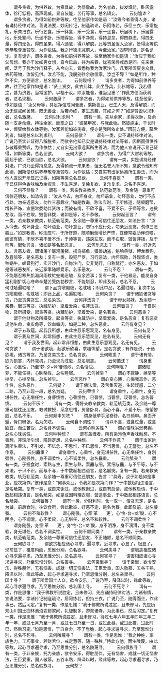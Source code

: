 <!-- { "loadSidebar": true } -->
　　谓多贪者，为供养故，为资具故，为恭敬故，为名誉故，拔发燂髭，卧灰露体，徐行低视，高声现威，显自伎能，苦行等事，总名矫妄。
　　云何诡诈？
　　谓多贪者，为得如前供养等故，往至他家作如是语：“汝等今者善得人身，诸有诵持经律对法，善说法要，妙闲传记，制造疏论，乐阿练若，乐但三衣，乐常旋礼，乐粪扫衣，乐行乞食，乐一鉢食，乐一受食，乐一坐食，乐居树下，乐居露地，乐处冢间，乐坐不卧，乐随得坐，得不净观，得持息念，得四静虑，得四无量，得四无色，得四圣果，得六通慧，得八解脱，此等贤圣但入汝家，皆得汝等供养恭敬尊重赞叹，为作依怙。我之行德未减前人，今至汝家。”固望同彼，是名诡诈。复有诡诈，谓多贪者，为得如前供养等故，往至他家作如是语：“汝应于我如父母想，我亦于汝如男女想，自今已后，共为亲眷，忧喜荣辱咸悉是同。先来世间，泛号于我为沙门释子，从今向去，皆悉称我为汝家沙门。凡我所须资身众具，衣药等物，汝皆见供。汝若不能，我脱别往余敬信家，汝岂不辱？”如是所作，种种不实，方便语言，总名诡诈。
　　云何现相？
　　谓多贪者，为得如前供养等故，往至他家作如是语：“贤士贤女，此衣此鉢，此坐卧具，此衫裙等，我若得之，甚为济要，当常宝护，以福于汝。除汝能舍，谁当见惠？”作此方便而获利者，总名现相。
　　云何激磨？
　　谓多贪者，为得如前供养等故，往至他家，作如是语：“汝父母等，具足净信戒闻舍惠，乘斯善业，已生人天，及得解脱，而汝无信戒闻舍慧，既无善业，后若命终，定生恶趣，其如之何？”如是赞毁以求利者，总名激磨。
　　云何以利求利？
　　谓有一类，先从余家，求得衣鉢，及余随一支身命缘，持往余家，而现之曰：“彼某甲家，与我此物。然彼施主，于长时中，恒资给我衣鉢等物，汝家若能如彼施者，便亦是我所依止处。”因前方便，获后利者，如是总名以利求利。
　　云何恶欲？
　　谓有一类，实不诵持经律对法，广说乃至实非证得八解脱者，而欲令他知已实是诵持经律对法等者，因斯而得供养恭敬尊重赞叹，为作依怙；又自实无出家远离所生善法，而为他人宣说开示显己证得，如斯等类，总名恶欲。
　　云何大欲？
　　谓多贪者，为得广大财利等故，而起于欲，已欲当欲，总名大欲。
　　云何显欲？
　　谓有一类，实是诵持经律对法，广说乃至得持息念，及得预流一来果者，但无名誉人所不知，意欲令他知有此德，因斯便获供养恭敬尊重赞叹，为作依怙；又自实有出家远离所生善法，而为他人宣说开示显己证得，如斯等类总名显欲。
　　云何不喜足？
　　谓有一类，于已获得色香味触及余资具，不生喜足，复悕复欲，复乐复求，总名不喜足。
　　云何不恭敬？
　　谓有一类，若亲教亲教类，轨范轨范类，及余随一尊重可信往还朋友，如法告言：“汝从今去，勿坏身业，勿坏语业，勿坏意业，勿行不应行处，勿亲近恶友，勿作三恶趣业。”如是教诲，称法应时，于所修道，随顺磨莹，增长严饰，宜便常委助伴资粮；而彼有情，不欣不喜，不爱不乐，于师等言，违戾左取，而不右取，毁訾非拨，诸如是等，名不恭敬。
　　云何起恶言？
　　谓有一类，若亲教亲教类，轨范轨范类，及余随一尊重可信往还朋友，如法告言：“汝从今去，勿坏身业，勿坏语业，勿坏意业，勿行不应行处，勿亲近恶友，勿作三恶趣业。”如是教诲，称法应时，于所修道，随顺磨莹增长严饰，宜便常委助伴资粮，而彼有情，不欣不喜不爱不乐，于师等言，违戾左取，而不右取，毁訾非拨，及于师等，起勃詈言，诸如是等名起恶言。
　　云何乐恶友？
　　谓有一类，好近恶友。言恶友者，谓诸屠羊屠鸡屠猪，捕鸟捕鱼，猎兽劫盗，魁脍典狱，缚龙煮狗，及罝弶等，是名恶友；复有一类，毁犯尸罗，习行恶法，内怀腐败，外现坚贞，类秽蜗牛，螺音狗行，实非沙门，自称沙门，实非梵行，自称梵行，亦名恶友。于如是等诸恶友所，亲近承事随顺爱乐，名乐恶友。
　　云何不忍？
　　谓有一类，不能堪忍寒热饥渴风雨蚊虻蛇蝎恶触，及余苦事；复有一类，于他暴恶，能发自身猛利刚犷切心夺命辛楚苦受凶勃秽言，不能堪忍，即此及前，总名不忍。
　　云何耽嗜遍耽嗜？
　　谓下品贪瞋痴缠，名耽嗜；即此中品，名遍耽嗜。复次中品贪瞋痴缠，名耽嗜；即此上品，名遍耽嗜。
　　云何染贪？
　　谓于诸欲诸贪等贪，乃至贪类贪生，总名染贪。
　　云何非法贪？
　　谓于母女姊妹，及余随一亲眷，起贪等贪，执藏防护，坚着爱染，名非法贪。
　　云何着贪？
　　于自财物，及所摄受，起贪等贪，执藏防护，坚着爱染，是名著贪。
　　云何恶贪？
　　谓于他财物及所摄受，起贪等贪，执藏防护，坚着爱染，是名恶贪；复有恶贪规他生命，贪皮角等，饮血噉肉，如是二种，总名恶贪。
　　云何有身见？
　　谓于五取蕴，起我我所想，由此生忍乐惠观见，名有身见。
　　云何有见？
　　谓于我及世间，起常恒想，由此生忍乐慧观见，是名有见。
　　云何无有见？
　　谓于我及世间，起非常非恒想，由此生忍乐慧观见，名无有见。
　　云何贪欲？
　　谓于诸欲境，起欲乐欣喜，求趣悕望，是名贪欲；有作是说，于诸欲境，诸贪等贪，乃至贪类贪生，总名贪欲。
　　云何瞋恚？
　　谓于诸有情，欲为损害，内怀栽杌，乃至现为过患，总名瞋恚。
　　云何惛沈？
　　谓身重性，心重性，乃至‘梦-夕+登’瞢愦闷，总名惛沈。
　　云何睡眠？
　　谓诸眠梦，不能任持，心昧略性，总名睡眠。
　　云何掉举？
　　谓心不寂静，掉举等掉举，心掉举性，总名掉举。
　　云何恶作？
　　谓心变心懊，心悔我恶作，恶作性，总名恶作。
　　云何疑？
　　谓于佛法僧，及苦集灭道，生起疑惑，二分二路，乃至非现一趣，总名为疑。
　　云何瞢愦？
　　谓身重性，心重性，身无堪任性，心无堪任性，身瞢愦性，心瞢愦性，已瞢愦，当瞢愦，现瞢愦，总名瞢愦。
　　云何不乐？
　　谓有一类，得好亲教亲教类，轨范轨范类，及余随一尊重可信往还朋友，教诫教授，系念思惟，房舍卧具，而心不喜，不爱不乐，怅望惨戚，总名不乐。
　　云何频申欠呿？
　　谓身低举手足卷舒，名曰频申。鼻面开蹙，脣口喎张，名为欠呿。
　　云何食不调性？
　　谓以不食，或食过量，或食匪宜，而生苦受，总名食不调性。
　　云何心昧劣性？
　　谓心惛昧劣弱卷跼，总名心昧劣性。
　　云何种种想？
　　谓有盖缠者，所有染污色声香味触想，不善想，非理所引想，障碍定想，总名种种想。
　　云何不作意？
　　谓于出家远离所生善法，不引发，不忆念，不思惟，不已思惟，不当思惟，心无警觉，总名不作意。
　　云何麤重？
　　谓身重性，心重性，身无堪任性，心无堪任性，身刚强性，心刚强性，身不调柔性，心不调柔性，总名麤重。
　　云何觝突？
　　谓有一类，于授食时，索熟与生，索生与熟，索麤与细，索细与麤，与不平等，与不如法，于识不识，而与不与，于中数起相违语言，是名觝突。复有一类，若亲教亲教类，轨范轨范类，及余随一尊重可信往还朋友，告言：“具寿，汝于如是如是事业，应次第作。”彼作是念：“何事众业，令我如是次第而作？”于中数起相违语言，是名觝突。复有一类，或自来谢过，或他教谢过，或自有启请，或他教启请，于中数起相违语言，是名觝突。如是或因料理衣服，营造事业，于中数起相违语言，总名觝突。
　　云何饕餮？
　　谓有一类，分财利时，舍一取一，情贪无定，是名为饕。前后食时，往饮食所，尝此歠彼，好恶不定，是名为餮。此即及前，总名饕餮。
　　云何不和软性？
　　谓心刚强，心坚‘革　　更’，心‘怡-台+龙’悷，心不明净，心不润滑，心不柔软，心无堪任，总名不和软性。
　　云何不调柔性？
　　谓身刚强，身坚‘革　　更’，身‘怡-台+龙’悷，身不明净，身不润滑，身不柔软，身无堪任，总名不调柔性。
　　云何不顺同类？
　　谓有一类，于亲教亲教类，轨范轨范类，及余随一尊重可信往还朋友，不正随顺，是名不顺同类。
　　云何欲寻？
　　谓欲贪相应诸心寻求，遍寻求，近寻求，心显了，极显了，现前显了，推度构画，思惟分别，总名欲寻。
　　云何恚寻？
　　谓瞋恚相应诸心寻求遍寻求，乃至思惟分别，总名恚寻。
　　云何害寻？
　　谓害相应诸心寻求遍寻求，乃至思惟分别，总名害寻。
　　云何亲里寻？
　　谓于亲里，欲令安乐，得胜朋伴，无有恼害，成就一切无恼害法，王臣爱重，国人敬慕，五谷丰熟，降泽以时，缘此等故，起心寻求遍寻求，乃至思惟分别，总名亲里寻。
　　云何国土寻？
　　谓于所爱国土人众，欲令安乐，广说乃至，降泽以时，缘此等故，起心寻求遍寻求，乃至思惟分别，总名国土寻。
　　云何不死寻？
　　谓有一类，作是思惟：“我于佛教所说胜定，且未修习，先应诵持经律对法，为诸有情，宣说法要，学诸传记制造疏论，居阿练若，但持三衣，广说乃至，随得而坐，作此事已，然后习定。”复有一类，作是思惟：“我于佛教所说胜定，且未修习，先应历观山川国土园林池沼岩窟冢间，礼旋制多，游观诸寺，为此事已，然后习定。”复有一类，作是思惟：“我于佛教所说胜定，且未修习，待过七年六年五年四年三年二年一年，或过七月乃至一月，或过七日乃至一日，或过此昼，或过此夜，过此时已，然后习定。”如是思惟，于自身命，不了危脆，起心寻求遍寻求，乃至思惟分别，总名不死寻。
　　云何陵蔑寻？
　　谓有一类，作是思惟：“我之种姓，家族色力，工巧事业，若财若位，戒定慧等，随一殊胜。”恃此方他，而生陵蔑，由此等故，起心寻求遍寻求，乃至思惟分别，总名陵蔑寻。
　　云何假族寻？
　　谓有一类，于非亲族，托为亲族，欲令安乐，得胜朋伴，无有恼害，成就一切无恼害法，王臣爱重，国人敬慕，五谷丰熟，降泽以时，缘此等故，起心寻求遍寻求，乃至思惟分别，总名假族寻。
　　云何愁？
